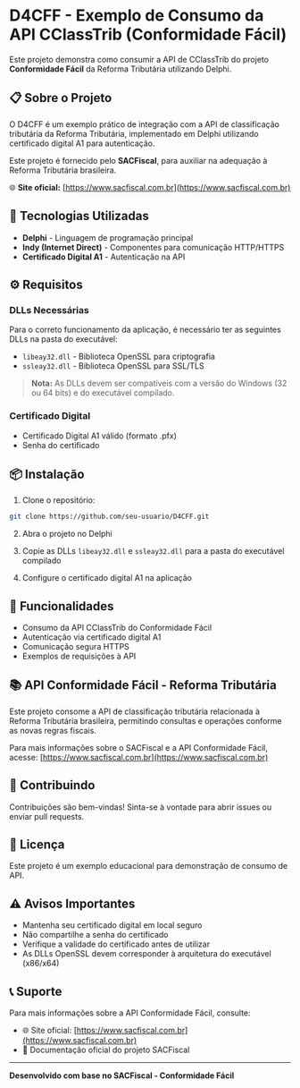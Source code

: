 # D4CFF - Exemplo de Consumo da API CClassTrib (Conformidade Fácil)

Este projeto demonstra como consumir a API de CClassTrib do projeto **Conformidade Fácil** da Reforma Tributária utilizando Delphi.

## 📋 Sobre o Projeto

O D4CFF é um exemplo prático de integração com a API de classificação tributária da Reforma Tributária, implementado em Delphi utilizando certificado digital A1 para autenticação.

Este projeto é fornecido pelo **SACFiscal**, para auxiliar na adequação à Reforma Tributária brasileira.

🌐 **Site oficial:** [https://www.sacfiscal.com.br](https://www.sacfiscal.com.br)

## 🚀 Tecnologias Utilizadas

- **Delphi** - Linguagem de programação principal
- **Indy (Internet Direct)** - Componentes para comunicação HTTP/HTTPS
- **Certificado Digital A1** - Autenticação na API

## ⚙️ Requisitos

### DLLs Necessárias

Para o correto funcionamento da aplicação, é necessário ter as seguintes DLLs na pasta do executável:

- `libeay32.dll` - Biblioteca OpenSSL para criptografia
- `ssleay32.dll` - Biblioteca OpenSSL para SSL/TLS

> **Nota:** As DLLs devem ser compatíveis com a versão do Windows (32 ou 64 bits) e do executável compilado.

### Certificado Digital

- Certificado Digital A1 válido (formato .pfx)
- Senha do certificado

## 📦 Instalação

1. Clone o repositório:
```bash
git clone https://github.com/seu-usuario/D4CFF.git
```

2. Abra o projeto no Delphi

3. Copie as DLLs `libeay32.dll` e `ssleay32.dll` para a pasta do executável compilado

4. Configure o certificado digital A1 na aplicação

## 🎯 Funcionalidades

- Consumo da API CClassTrib do Conformidade Fácil
- Autenticação via certificado digital A1
- Comunicação segura HTTPS
- Exemplos de requisições à API

## 📚 API Conformidade Fácil - Reforma Tributária

Este projeto consome a API de classificação tributária relacionada à Reforma Tributária brasileira, permitindo consultas e operações conforme as novas regras fiscais.

Para mais informações sobre o SACFiscal e a API Conformidade Fácil, acesse: [https://www.sacfiscal.com.br](https://www.sacfiscal.com.br)

## 🤝 Contribuindo

Contribuições são bem-vindas! Sinta-se à vontade para abrir issues ou enviar pull requests.

## 📄 Licença

Este projeto é um exemplo educacional para demonstração de consumo de API.

## ⚠️ Avisos Importantes

- Mantenha seu certificado digital em local seguro
- Não compartilhe a senha do certificado
- Verifique a validade do certificado antes de utilizar
- As DLLs OpenSSL devem corresponder à arquitetura do executável (x86/x64)

## 📞 Suporte

Para mais informações sobre a API Conformidade Fácil, consulte:
- 🌐 Site oficial: [https://www.sacfiscal.com.br](https://www.sacfiscal.com.br)
- 📖 Documentação oficial do projeto SACFiscal

---

**Desenvolvido com base no SACFiscal - Conformidade Fácil**
